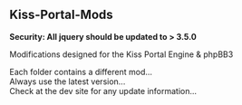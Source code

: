 Kiss-Portal-Mods
----------------


**Security: All jquery should be updated to > 3.5.0**

Modifications designed for the Kiss Portal Engine &amp; phpBB3

Each folder contains a different mod...  
Always use the latest version...  
Check at the dev site for any update information...  

